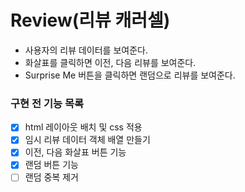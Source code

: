 # Review(리뷰 캐러셀)

- 사용자의 리뷰 데이터를 보여준다.
- 화살표를 클릭하면 이전, 다음 리뷰를 보여준다.
- Surprise Me 버튼을 클릭하면 랜덤으로 리뷰를 보여준다.

### 구현 전 기능 목록

- [x] html 레이아웃 배치 및 css 적용
- [x] 임시 리뷰 데이터 객체 배열 만들기
- [x] 이전, 다음 화살표 버튼 기능
- [x] 랜덤 버튼 기능
- [ ] 랜덤 중복 제거
